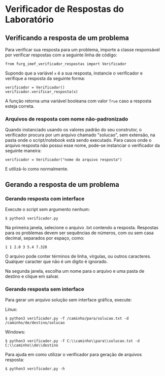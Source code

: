 # Verificador de Respostas do Laboratório

## Verificando a resposta de um problema

Para verificar sua resposta para um problema, importe a classe responsável por
verificar respostas com a seguinte linha de código:

```
from furg_imef_verificador_respostas import Verificador
```

Supondo que a variável ```x``` é a sua resposta, instancie o verificador
e verifique a resposta da seguinte forma: 

```
verificador = Verificador()
verificador.verificar_resposta(x)
```

A função retorna uma variável booleana com valor ```True``` caso a resposta esteja correta.

### Arquivos de resposta com nome não-padronizado

Quando instanciado usando os valores padrão do seu construtor, o verificador
procura por um arquivo chamado "solucao", sem extensão, na pasta onde o script/notebook está sendo executado. Para casos onde o arquivo resposta não possui esse 
nome, pode-se instanciar o verificador da seguinte maneira:

```
verificador = Verificador("nome do arquivo resposta")
```

E utilizá-lo como normalmente.

## Gerando a resposta de um problema

### Gerando resposta com interface

Execute o script sem argumento nenhum:

```$ python3 verificador.py```

Na primeira janela, selecione o arquivo .txt contendo a resposta. Respostas para os problemas devem ser sequências de números, com ou sem casa decimal, separados por espaço, como:

```
1 1 2.0 3 5.4 7.328
```

O arquivo pode conter términos de linha, vírgulas, ou outros caracteres. Qualquer
caracter que não é um digito é ignorado.

Na segunda janela, escolha um nome para o arquivo e uma pasta de destino e clique em salvar.

### Gerando resposta sem interface

Para gerar um arquivo solução sem interface gráfica, execute:

Linux: 

``` $ python3 verificador.py -f /caminho/para/solucao.txt -d /caminho/de/destino/solucao ```

Windows:

```$ python3 verificador.py -f C:\\caminho\\para\\solucao.txt -d C:\\caminho\\de\\destino```

Para ajuda em como utilizar o verificador para geração de arquivos resposta:

``` $ python3 verificador.py -h ```
